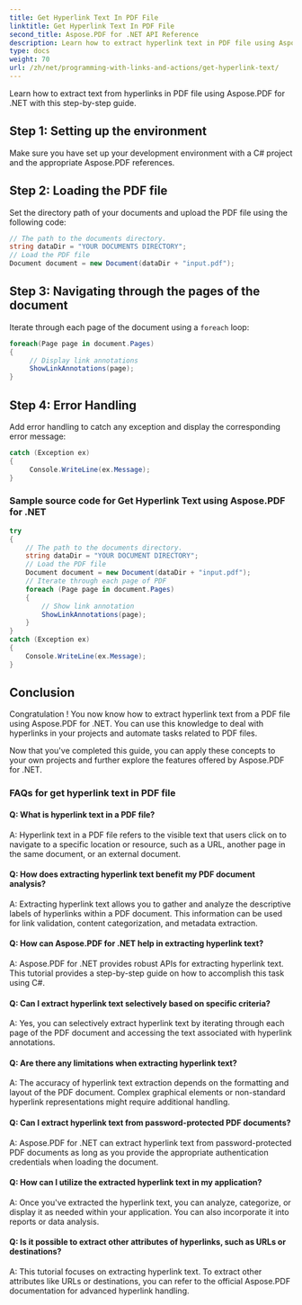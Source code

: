 ```yaml
---
title: Get Hyperlink Text In PDF File
linktitle: Get Hyperlink Text In PDF File
second_title: Aspose.PDF for .NET API Reference
description: Learn how to extract hyperlink text in PDF file using Aspose.PDF for .NET.
type: docs
weight: 70
url: /zh/net/programming-with-links-and-actions/get-hyperlink-text/
---
```

Learn how to extract text from hyperlinks in PDF file using Aspose.PDF for .NET with this step-by-step guide.

## Step 1: Setting up the environment

Make sure you have set up your development environment with a C# project and the appropriate Aspose.PDF references.

## Step 2: Loading the PDF file

Set the directory path of your documents and upload the PDF file using the following code:

```csharp
// The path to the documents directory.
string dataDir = "YOUR DOCUMENTS DIRECTORY";
// Load the PDF file
Document document = new Document(dataDir + "input.pdf");
```

## Step 3: Navigating through the pages of the document

Iterate through each page of the document using a `foreach` loop:

```csharp
foreach(Page page in document.Pages)
{
     // Display link annotations
     ShowLinkAnnotations(page);
}
```

## Step 4: Error Handling

Add error handling to catch any exception and display the corresponding error message:

```csharp
catch (Exception ex)
{
     Console.WriteLine(ex.Message);
}
```

### Sample source code for Get Hyperlink Text using Aspose.PDF for .NET 
```csharp
try
{
	// The path to the documents directory.
	string dataDir = "YOUR DOCUMENT DIRECTORY";
	// Load the PDF file
	Document document = new Document(dataDir + "input.pdf");
	// Iterate through each page of PDF
	foreach (Page page in document.Pages)
	{
		// Show link annotation
		ShowLinkAnnotations(page);
	}
}
catch (Exception ex)
{
	Console.WriteLine(ex.Message);
}
```

## Conclusion

Congratulation ! You now know how to extract hyperlink text from a PDF file using Aspose.PDF for .NET. You can use this knowledge to deal with hyperlinks in your projects and automate tasks related to PDF files.

Now that you've completed this guide, you can apply these concepts to your own projects and further explore the features offered by Aspose.PDF for .NET.

### FAQs for get hyperlink text in PDF file

#### Q: What is hyperlink text in a PDF file?

A: Hyperlink text in a PDF file refers to the visible text that users click on to navigate to a specific location or resource, such as a URL, another page in the same document, or an external document.

#### Q: How does extracting hyperlink text benefit my PDF document analysis?

A: Extracting hyperlink text allows you to gather and analyze the descriptive labels of hyperlinks within a PDF document. This information can be used for link validation, content categorization, and metadata extraction.

#### Q: How can Aspose.PDF for .NET help in extracting hyperlink text?

A: Aspose.PDF for .NET provides robust APIs for extracting hyperlink text. This tutorial provides a step-by-step guide on how to accomplish this task using C#.

#### Q: Can I extract hyperlink text selectively based on specific criteria?

A: Yes, you can selectively extract hyperlink text by iterating through each page of the PDF document and accessing the text associated with hyperlink annotations.

#### Q: Are there any limitations when extracting hyperlink text?

A: The accuracy of hyperlink text extraction depends on the formatting and layout of the PDF document. Complex graphical elements or non-standard hyperlink representations might require additional handling.

#### Q: Can I extract hyperlink text from password-protected PDF documents?

A: Aspose.PDF for .NET can extract hyperlink text from password-protected PDF documents as long as you provide the appropriate authentication credentials when loading the document.

#### Q: How can I utilize the extracted hyperlink text in my application?

A: Once you've extracted the hyperlink text, you can analyze, categorize, or display it as needed within your application. You can also incorporate it into reports or data analysis.

#### Q: Is it possible to extract other attributes of hyperlinks, such as URLs or destinations?

A: This tutorial focuses on extracting hyperlink text. To extract other attributes like URLs or destinations, you can refer to the official Aspose.PDF documentation for advanced hyperlink handling.